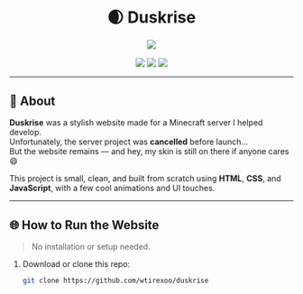 <h1 align="center">🌒 Duskrise</h1>

<h3 align="center">
  <img src="https://readme-typing-svg.demolab.com?font=Fira+Code&pause=1000&color=FFB6FF&center=true&vCenter=true&width=600&lines=A+Website+Made+for+a+Minecraft+Server;Sadly+the+Server+Was+Cancelled;Built+Using+HTML+%2F+CSS+%2F+JS;Preserved+for+Inspiration+and+Memories" />
</h3>

<p align="center">
  <img src="https://img.shields.io/badge/Status-Cancelled-red?style=for-the-badge" />
  <img src="https://img.shields.io/badge/Built%20With-HTML%2C%20CSS%2C%20JS-ff69b4?style=for-the-badge&logo=html5" />
  <img src="https://img.shields.io/github/stars/wtirexoo/duskrise?style=for-the-badge" />
</p>

---

## 💭 About

**Duskrise** was a stylish website made for a Minecraft server I helped develop.  
Unfortunately, the server project was **cancelled** before launch...  
But the website remains — and hey, my skin is still on there if anyone cares 😄

This project is small, clean, and built from scratch using **HTML**, **CSS**, and **JavaScript**, with a few cool animations and UI touches.

---

## 🌐 How to Run the Website

> No installation or setup needed.

1. Download or clone this repo:
   ```bash
   git clone https://github.com/wtirexoo/duskrise
